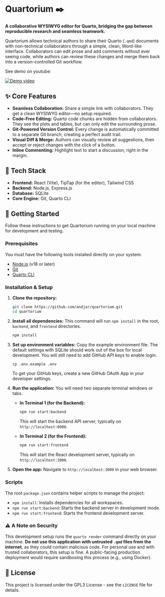 # Quartorium ✒️

**A collaborative WYSIWYG editor for Quarto, bridging the gap between reproducible research and seamless teamwork.**

Quartorium allows technical authors to share their Quarto (`.qmd`) documents with non-technical collaborators through a simple, clean, Word-like interface. Collaborators can edit prose and add comments without ever seeing code, while authors can review these changes and merge them back into a version-controlled Git workflow.

See demo on youtube:

[![Demo video](https://img.youtube.com/vi/yBLlVgVVQiE/0.jpg)](https://www.youtube.com/watch?v=yBLlVgVVQiE)


## ✨ Core Features

*   **Seamless Collaboration:** Share a simple link with collaborators. They get a clean WYSIWYG editor—no setup required.
*   **Code-Free Editing:** Quarto code chunks are hidden from collaborators. They see the plots and tables, but can only edit the surrounding prose.
*   **Git-Powered Version Control:** Every change is automatically committed to a separate Git branch, creating a perfect audit trail.
*   **Visual Diff & Merge:** Authors can visually review all suggestions, then accept or reject changes with the click of a button.
*   **Inline Commenting:** Highlight text to start a discussion, right in the margin.

## 🚀 Tech Stack

*   **Frontend:** React (Vite), TipTap (for the editor), Tailwind CSS
*   **Backend:** Node.js, Express.js
*   **Database:** SQLite
*   **Core Engine:** Git, Quarto CLI

## 🏁 Getting Started

Follow these instructions to get Quartorium running on your local machine for development and testing.

### Prerequisites

You must have the following tools installed directly on your system:
*   [Node.js](https://nodejs.org/) (v18 or later)
*   [Git](https://git-scm.com/)
*   [Quarto CLI](https://quarto.org/docs/get-started/)

### Installation & Setup

1.  **Clone the repository:**
    ```bash
    git clone https://github.com/andjar/quartorium.git
    cd quartorium
    ```

2.  **Install all dependencies:**
    This command will run `npm install` in the root, `backend`, and `frontend` directories.
    ```bash
    npm install
    ```

3.  **Set up environment variables:**
    Copy the example environment file. The default settings with SQLite should work out of the box for local development. You will still need to add GitHub API keys to enable login.
    ```bash
    cp .env.example .env
    ```
    To get your GitHub keys, create a new GitHub OAuth App in your developer settings.

4.  **Run the application:**
    You will need two separate terminal windows or tabs.

    *   **In Terminal 1 (for the Backend):**
        ```bash
        npm run start:backend
        ```
        This will start the backend API server, typically on `http://localhost:8000`.

    *   **In Terminal 2 (for the Frontend):**
        ```bash
        npm run start:frontend
        ```
        This will start the React development server, typically on `http://localhost:3000`.

5.  **Open the app:**
    Navigate to `http://localhost:3000` in your web browser.

### Scripts

The root `package.json` contains helper scripts to manage the project:
*   `npm install`: Installs dependencies for all workspaces.
*   `npm run start:backend`: Starts the backend server in development mode.
*   `npm run start:frontend`: Starts the frontend development server.

### ⚠️ A Note on Security

This development setup runs the `quarto render` command directly on your machine. **Do not use this application with untrusted `.qmd` files from the internet**, as they could contain malicious code. For personal use and with trusted collaborators, this setup is fine. A public-facing production deployment would require sandboxing this process (e.g., using Docker).

## 📄 License

This project is licensed under the GPL3 License - see the `LICENSE` file for details.

